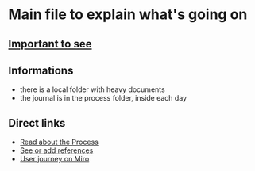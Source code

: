 # Main file to explain what's going on
## [Important to see](https://www.youtube.com/watch?v=dQw4w9WgXcQ)

## Informations
- there is a local folder with heavy documents
- the journal is in the process folder, inside each day


## Direct links
- [Read about the Process](/process/README.md)
- [See or add references](references/references.md)
- [User journey on Miro](https://miro.com/app/board/uXjVNT7LWys=/?share_link_id=537963404648)

